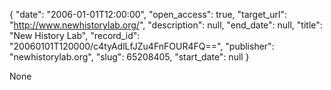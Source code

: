 {
  "date": "2006-01-01T12:00:00", 
  "open_access": true, 
  "target_url": "http://www.newhistorylab.org/", 
  "description": null, 
  "end_date": null, 
  "title": "New History Lab", 
  "record_id": "20060101T120000/c4tyAdlLfJZu4FnFOUR4FQ==", 
  "publisher": "newhistorylab.org", 
  "slug": 65208405, 
  "start_date": null
}

None